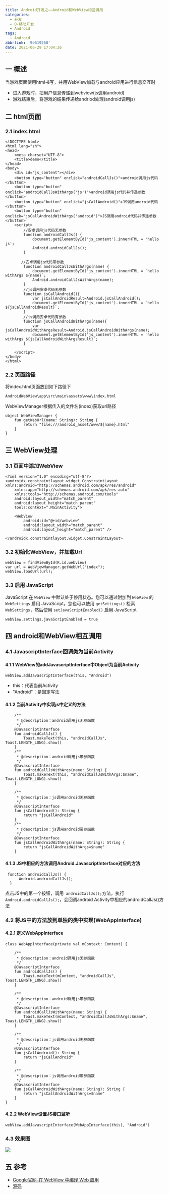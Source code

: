 ```yaml
---
title: Android开发之——Android和WebView相互调用
categories:
  - 开发
  - D-移动开发
  - Android
tags:
  - Android
abbrlink: '9e619260'
date: 2021-06-29 17:04:26
---
```

## 一 概述

当游戏页面使用html书写，并用WebView加载与android应用进行信息交互时

* 进入游戏时，把用户信息传递到webview(js调用android)
* 游戏结束后，将游戏的结果传递给andriod处理(android调用js)

<!--more-->

## 二 html页面

### 2.1 index.html

```
<!DOCTYPE html>
<html lang="zh">
<head>
    <meta charset="UTF-8">
    <title>demo</title>
</head>
<body>
    <div id="js_content"></div>
    <button type="button" onclick="androidCallJs()">android调用js代码</button>
    <button type="button" onclick="androidCallJsWithArgs('js')">android调用js代码并传递参数</button>
    <button type="button" onclick="jsCallAndroid()">JS调用android代码</button>
    <button type="button" onclick="jsCallAndroidWithArgs('android')">JS调用android代码并传递参数</button>
    <script>
		//安卓调用js代码无参数
        function androidCallJs() {
            document.getElementById('js_content').innerHTML = 'hello js';
            Android.androidCallJs();
        }

       //安卓调用js代码带参数
        function androidCallJsWithArgs(name) {
            document.getElementById('js_content').innerHTML = `hello withArgs ${name}`;
            Android.androidCallJsWithArgs(name);
        }
		//js调用安卓代码无参数
		function jsCallAndroid(){
		    var jsCallAndroidResult=Android.jsCallAndroid();
			document.getElementById('js_content').innerHTML = `hello ${jsCallAndroidResult}`;
		}
		//js调用安卓代码有参数
		function jsCallAndroidWithArgs(name){
		    var jsCallAndroidWithArgsResult=Android.jsCallAndroidWithArgs(name);
			document.getElementById('js_content').innerHTML = `hello withArgs ${jsCallAndroidWithArgsResult}`;
		}

    </script>
</body>
</html>
```

### 2.2 页面路径

将index.html页面放到如下路径下

```
AndroidWebView\app\src\main\assets\www\index.html
```

WebViewManager根据传入的文件名(index)获取url路径

```
object WebViewManager {
    fun getWebUrl(name: String): String {
        return "file:///android_asset/www/${name}.html"
    }
}
```
## 三 WebView处理

### 3.1 页面中添加WebView

```
<?xml version="1.0" encoding="utf-8"?>
<androidx.constraintlayout.widget.ConstraintLayout xmlns:android="http://schemas.android.com/apk/res/android"
    xmlns:app="http://schemas.android.com/apk/res-auto"
    xmlns:tools="http://schemas.android.com/tools"
    android:layout_width="match_parent"
    android:layout_height="match_parent"
    tools:context=".MainActivity">

    <WebView
        android:id="@+id/webview"
        android:layout_width="match_parent"
        android:layout_height="match_parent" />

</androidx.constraintlayout.widget.ConstraintLayout>
```

### 3.2 初始化WebView，并加载Url

```
webView = findViewById(R.id.webview)
var url = WebViewManager.getWebUrl("index");
webView.loadUrl(url);
```

### 3.3 启用 JavaScript

JavaScript 在 `WebView` 中默认处于停用状态。您可以通过附加到 `WebView` 的 `WebSettings` 启用 JavaScript。您也可以使用 `getSettings()` 检索 `WebSettings`，然后使用 `setJavaScriptEnabled()` 启用 JavaScript

```
webView.settings.javaScriptEnabled = true
```

## 四 android和WebView相互调用

### 4.1 JavascriptInterface回调类为当前Activity

#### 4.1.1 WebView的addJavascriptInterface中Object为当前Activity

```
webView.addJavascriptInterface(this, "Android")
```

* this：代表当前Activity
* "Android"：是固定写法

#### 4.1.2 当前Activity中实现js中定义的方法

```
    /**
     * @description：android调用js无参函数
     */
    @JavascriptInterface
    fun androidCallJs() {
        Toast.makeText(this, "androidCallJs", Toast.LENGTH_LONG).show()
    }
    /**
     * @description：android调用js带参函数
     */
    @JavascriptInterface
    fun androidCallJsWithArgs(name: String) {
        Toast.makeText(this, "androidCallJsWithArgs:$name", Toast.LENGTH_LONG).show()
    }

    /**
     * @description：js调用android无参函数
     */
    @JavascriptInterface
    fun jsCallAndroid(): String {
        return "jsCallAndroid"
    }
    /**
     * @description：js调用android带参函数
     */
    @JavascriptInterface
    fun jsCallAndroidWithArgs(name: String): String {
        return "jsCallAndroidWithArgs=$name"
    }
```

#### 4.1.3 JS中相应的方法调用Android.JavascriptInterface对应的方法

```
 function androidCallJs() {
      Android.androidCallJs();
  }
```

点击JS中的第一个按钮，调用` androidCallJs();`方法，执行`Android.androidCallJs();`，会回调android Activity中相应的androidCallJs()方法

### 4.2 将JS中的方法放到单独的类中实现(WebAppInterface)

#### 4.2.1 定义WebAppInterface

```
class WebAppInterface(private val mContext: Context) {

    /**
     * @description：android调用js无参函数
     */
    @JavascriptInterface
    fun androidCallJs() {
        Toast.makeText(mContext, "androidCallJs", Toast.LENGTH_LONG).show()
    }

    /**
     * @description：android调用js带参函数
     */
    @JavascriptInterface
    fun androidCallJsWithArgs(name: String) {
        Toast.makeText(mContext, "androidCallJsWithArgs:$name", Toast.LENGTH_LONG).show()
    }

    /**
     * @description：js调用android无参函数
     */
    @JavascriptInterface
    fun jsCallAndroid(): String {
        return "jsCallAndroid"
    }

    /**
     * @description：js调用android带参函数
     */
    @JavascriptInterface
    fun jsCallAndroidWithArgs(name: String): String {
        return "jsCallAndroidWithArgs=$name"
    }
}
```

#### 4.2.2 WebView设置JS接口监听

```
webView.addJavascriptInterface(WebAppInterface(this), "Android")
```

### 4.3 效果图
![][1]
## 五 参考
* [Google官网-在 WebView 中编译 Web 应用](https://developer.android.google.cn/guide/webapps/webview#kotlin)
* [源码](https://download.csdn.net/download/Calvin_zhou/19895094)


[1]:https://cdn.jsdelivr.net/gh/PGzxc/CDN@master/blog-android/android-webview-javaScriptEnabled.gif


